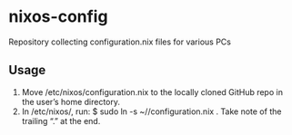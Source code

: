 # nixos-config
Repository collecting configuration.nix files for various PCs

## Usage

1. Move /etc/nixos/configuration.nix to the locally cloned GitHub repo in the
   user’s home directory.
2. In /etc/nixos/, run:
	$ sudo ln -s ~/<your-github-repo-name>/configuration.nix .
    Take note of the trailing “.” at the end.

